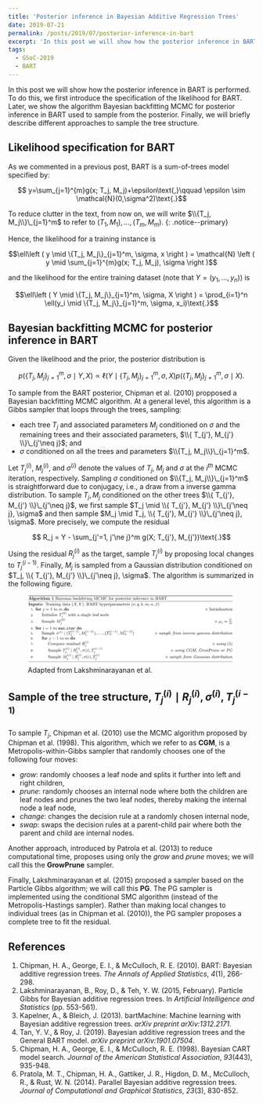 ```yaml
---
title: 'Posterior inference in Bayesian Additive Regression Trees'
date: 2019-07-21
permalink: /posts/2019/07/posterior-inference-in-bart
excerpt: 'In this post we will show how the posterior inference in BART is performed.'
tags:
  - GSoC-2019
  - BART
---
```


In this post we will show how the posterior inference in BART is performed. To do this, we first introduce the specification of the likelihood for BART. Later, we show the algorithm Bayesian backfitting MCMC for posterior inference in BART used to sample from the posterior. Finally, we will briefly describe different approaches to sample the tree structure.

## Likelihood specification for BART

As we commented in a previous post, BART is a sum-of-trees model specified by:

$$ y=\sum_{j=1}^{m}g(x; T_j, M_j)+\epsilon\text{,}\qquad \epsilon \sim \mathcal{N}(0,\sigma^2)\text{.}$$


To reduce clutter in the text, from now on, we will write $\\{T_j, M_j\\}\_{j=1}^m$ to refer to $(T_1, M_1), \ldots,(T_m, M_m)$.
{: .notice--primary}

Hence, the likelihood for a training instance is

$$\ell\left ( y \mid \{T_j, M_j\}_{j=1}^m, \sigma, x \right ) = \mathcal{N} \left ( y \mid \sum_{j=1}^{m}g(x; T_j, M_j), \sigma \right )$$

and the likelihood for the entire training dataset (note that $Y = (y_1, \ldots, y_n)$) is

$$\ell\left ( Y \mid \{T_j, M_j\}_{j=1}^m, \sigma, X \right ) = \prod_{i=1}^n \ell(y_i \mid \{T_j, M_j\}_{j=1}^m, \sigma, x_i)\text{.}$$

## Bayesian backfitting MCMC for posterior inference in BART

Given the likelihood and the prior, the posterior distribution is

$$ p \left (\{T_j, M_j\}_{j=1}^m, \sigma \mid Y,X \right ) \propto \ell\left ( Y \mid \{T_j, M_j\}_{j=1}^m, \sigma, X \right ) p \left ( \{T_j, M_j\}_{j=1}^m , \sigma \mid X \right )\text{.}$$

To sample from the BART posterior, Chipman et al. (2010) propposed a Bayesian backfitting MCMC algorithm. At a general level, this algorithm is a Gibbs sampler that loops through the trees, sampling:

- each tree $T_j$ and associated parameters $M_j$ conditioned on $\sigma$ and the remaining trees and their associated parameters, 
$\\{ T_{j'}, M_{j'} \\}\_{j'\neq j}$; and 
- $\sigma$ conditioned on all the trees and parameters $\\{T_j, M_j\\}\_{j=1}^m$.

Let $T_j^{(i)}$, $M_j^{(i)}$, and $\sigma^{(i)}$ denote the values of $T_j$, $M_j$ and $\sigma$ at the $i^{th}$ MCMC iteration, respectively.
Sampling $\sigma$ conditioned on $\\{T_j, M_j\\}\_{j=1}^m$ is straightforward due to conjugacy, i.e., a draw from a inverse gamma distribution.
To sample $T_j, M_j$ conditioned on the other trees $\\{ T_{j'}, M_{j'} \\}\_{j'\neq j}$, we first sample $T_j \mid \\{ T_{j'}, M_{j'} \\}\_{j'\neq j}, \sigma$ and then sample $M_j \mid T_j, \\{ T_{j'}, M_{j'} \\}\_{j'\neq j}, \sigma$. More precisely, we compute the residual

$$ R_j = Y - \sum_{j'=1, j'\ne j}^m g(X; T_{j'}, M_{j'})\text{.}$$

Using the residual $R_j^{(i)}$ as the target, sample $T_j^{(i)}$ by proposing local changes to $T_j^{(i-1)}$.
Finally, $M_j$ is sampled from a Gaussian distribution conditioned on $T_j, \\{ T_{j'}, M_{j'} \\}\_{j'\neq j}, \sigma$.
The algorithm is summarized in the following figure.

<figure>
    <a href="/images/posts/2019-07-21-posterior-inference-in-bart/backfitting_MCMC.png"><img src="/images/posts/2019-07-21-posterior-inference-in-bart/backfitting_MCMC.png"></a>
    <figcaption>Adapted from Lakshminarayanan et al.</figcaption>
</figure>

## Sample of the tree structure, $T_j^{(i)} \mid R_j^{(i)}, \sigma^{(i)}, T_j^{(i-1)}$

To sample $T_j$, Chipman et al. (2010) use the MCMC algorithm proposed by Chipman et al. (1998). This algorithm, which we refer to as **CGM**, is a Metropolis-within-Gibbs sampler that randomly chooses one of the following four moves:
- *grow*: randomly chooses a leaf node and splits it further into left and right children,
- *prune*: randomly chooses an internal node where both the children are leaf nodes and prunes the two leaf nodes, thereby making the internal node a leaf node,
- *change*: changes the decision rule at a randomly chosen internal node,
- *swap*: swaps the decision rules at a parent-child pair where both the parent and child are internal nodes.

Another approach, introduced by Patrola et al. (2013) to reduce computational time, proposes using only the *grow* and *prune* moves; we will call this the **GrowPrune** sampler.

Finally, Lakshminarayanan et al. (2015) proposed a sampler based on the Particle Gibbs algorithm; we will call this **PG**. The PG sampler is implemented using the conditional SMC algorithm (instead of the Metropolis-Hastings sampler). Rather than making local changes to individual trees (as in Chipman et al. (2010)), the PG sampler proposes a complete tree to fit the residual.

## References
1. Chipman, H. A., George, E. I., & McCulloch, R. E. (2010). BART: Bayesian additive regression trees. *The Annals of Applied Statistics*, *4*(1), 266-298.
2. Lakshminarayanan, B., Roy, D., & Teh, Y. W. (2015, February). Particle Gibbs for Bayesian additive regression trees. In *Artificial Intelligence and Statistics* (pp. 553-561).
3. Kapelner, A., & Bleich, J. (2013). bartMachine: Machine learning with Bayesian additive regression trees. *arXiv preprint arXiv:1312.2171*.
4. Tan, Y. V., & Roy, J. (2019). Bayesian additive regression trees and the General BART model. *arXiv preprint arXiv:1901.07504*.
5. Chipman, H. A., George, E. I., & McCulloch, R. E. (1998). Bayesian CART model search. *Journal of the American Statistical Association*, *93*(443), 935-948.
6. Pratola, M. T., Chipman, H. A., Gattiker, J. R., Higdon, D. M., McCulloch, R., & Rust, W. N. (2014). Parallel Bayesian additive regression trees. *Journal of Computational and Graphical Statistics*, *23*(3), 830-852.